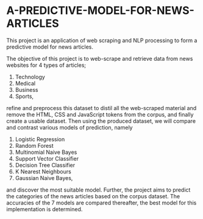 # A-PREDICTIVE-MODEL-FOR-NEWS-ARTICLES
This project is an application of web scraping and NLP processing to form a predictive model for news articles.

The objective of this project is to web-scrape and retrieve data from news websites
for 4 types of articles;
1) Technology
2) Medical
3) Business
4) Sports,

refine and preprocess this dataset to distil all the web-scraped material and remove
the HTML, CSS and JavaScript tokens from the corpus, and finally create a usable
dataset. Then using the produced dataset, we will compare and contrast various
models of prediction, namely

1) Logistic Regression
2) Random Forest
3) Multinomial Naive Bayes
4) Support Vector Classifier
5) Decision Tree Classifier
6) K Nearest Neighbours
7) Gaussian Naive Bayes,

and discover the most suitable model. Further, the project aims to predict the
categories of the news articles based on the corpus dataset. The accuracies of the 7
models are compared thereafter, the best model for this implementation is
determined.
